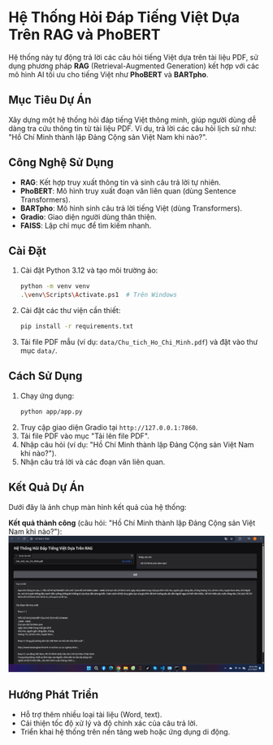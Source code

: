 # Hệ Thống Hỏi Đáp Tiếng Việt Dựa Trên RAG và PhoBERT

Hệ thống này tự động trả lời các câu hỏi tiếng Việt dựa trên tài liệu PDF, sử dụng phương pháp **RAG** (Retrieval-Augmented Generation) kết hợp với các mô hình AI tối ưu cho tiếng Việt như **PhoBERT** và **BARTpho**.

## Mục Tiêu Dự Án
Xây dựng một hệ thống hỏi đáp tiếng Việt thông minh, giúp người dùng dễ dàng tra cứu thông tin từ tài liệu PDF. Ví dụ, trả lời các câu hỏi lịch sử như: "Hồ Chí Minh thành lập Đảng Cộng sản Việt Nam khi nào?".

## Công Nghệ Sử Dụng
- **RAG**: Kết hợp truy xuất thông tin và sinh câu trả lời tự nhiên.
- **PhoBERT**: Mô hình truy xuất đoạn văn liên quan (dùng Sentence Transformers).
- **BARTpho**: Mô hình sinh câu trả lời tiếng Việt (dùng Transformers).
- **Gradio**: Giao diện người dùng thân thiện.
- **FAISS**: Lập chỉ mục để tìm kiếm nhanh.

## Cài Đặt
1. Cài đặt Python 3.12 và tạo môi trường ảo:
   ```bash
   python -m venv venv
   .\venv\Scripts\Activate.ps1  # Trên Windows
   ```
2. Cài đặt các thư viện cần thiết:
   ```bash
   pip install -r requirements.txt
   ```
3. Tải file PDF mẫu (ví dụ: `data/Chu_tich_Ho_Chi_Minh.pdf`) và đặt vào thư mục `data/`.

## Cách Sử Dụng
1. Chạy ứng dụng:
   ```bash
   python app/app.py
   ```
2. Truy cập giao diện Gradio tại `http://127.0.0.1:7860`.
3. Tải file PDF vào mục "Tải lên file PDF".
4. Nhập câu hỏi (ví dụ: "Hồ Chí Minh thành lập Đảng Cộng sản Việt Nam khi nào?").
5. Nhận câu trả lời và các đoạn văn liên quan.

## Kết Quả Dự Án
Dưới đây là ảnh chụp màn hình kết quả của hệ thống:

**Kết quả thành công** (câu hỏi: "Hồ Chí Minh thành lập Đảng Cộng sản Việt Nam khi nào?"):
![Kết quả thành công](https://raw.githubusercontent.com/CauNguyen276/RAG-Vietnamese-QA/main/images/result_success.png)


## Hướng Phát Triển
- Hỗ trợ thêm nhiều loại tài liệu (Word, text).
- Cải thiện tốc độ xử lý và độ chính xác của câu trả lời.
- Triển khai hệ thống trên nền tảng web hoặc ứng dụng di động.
